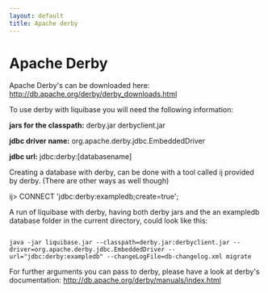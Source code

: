 ```yaml
---
layout: default
title: Apache derby
---
```


# Apache Derby #

Apache Derby's can be downloaded here: http://db.apache.org/derby/derby_downloads.html

To use derby with liquibase you will need the following information:

**jars for the classpath:**
derby.jar derbyclient.jar 

**jdbc driver name:**
org.apache.derby.jdbc.EmbeddedDriver

**jdbc url:**
jdbc:derby:[databasename]

Creating a database with derby, can be done with a tool called ij provided by derby.
(There are other ways as well though)

ij> CONNECT 'jdbc:derby:exampledb;create=true';

A run of liquibase with derby, having both derby jars and the an exampledb database folder in the current directory, could look like this:

<code>
java -jar liquibase.jar --classpath=derby.jar:derbyclient.jar --driver=org.apache.derby.jdbc.EmbeddedDriver --url="jdbc:derby:exampledb" --changeLogFile=db-changelog.xml migrate
</code>


For further arguments you can pass to derby, please have a look at derby's documentation: http://db.apache.org/derby/manuals/index.html